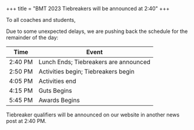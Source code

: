 +++
title = "BMT 2023 Tiebreakers will be announced at 2:40"
+++

To all coaches and students,

Due to some unexpected delays, we are pushing back the schedule for the remainder of the day:

| Time    | Event                                 |
|---------|---------------------------------------|
| 2:40 PM | Lunch Ends; Tiebreakers are announced |
| 2:50 PM | Activities begin; Tiebreakers begin   |
| 4:05 PM | Activities end                        |
| 4:15 PM | Guts Begins                           |
| 5:45 PM | Awards Begins                         |

Tiebreaker qualifiers will be announced on our website in another news post at 2:40 PM.
